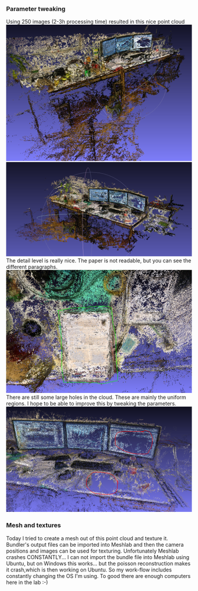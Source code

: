 ### Parameter tweaking
Using 250 images (2-3h processing time) resulted in this nice point cloud
![PMVS output 250 images](https://github.com/DRONARCHers/DRONARCH/blob/master/results/28_12_14/left.png)
![PMVS output 250 images](https://github.com/DRONARCHers/DRONARCH/blob/master/results/28_12_14/right.png)
The detail level is really nice. The paper is not readable, but you can see the different paragraphs.
![PMVS output 250 images](https://github.com/DRONARCHers/DRONARCH/blob/master/results/28_12_14/paper_mark.png)
There are still some large holes in the cloud. These are mainly the uniform regions. I hope to be able to improve this by tweaking the parameters.
![PMVS output 250 images](https://github.com/DRONARCHers/DRONARCH/blob/master/results/28_12_14/screen_mark.png)

### Mesh and textures
Today I tried to create a mesh out of this point cloud and texture it. Bundler's output files can be imported into Meshlab and then the camera positions and images can be used for texturing. Unfortunately Meshlab crashes CONSTANTLY... I can not import the bundle file into Meshlab using Ubuntu, but on Windows this works... but the poisson reconstruction makes it crash,which is then working on Ubuntu. So my work-flow includes constantly changing the OS I'm using. To good there are enough computers here in the lab :-)
